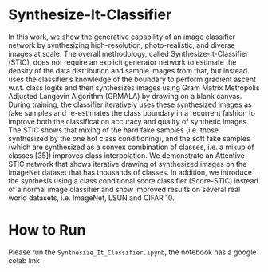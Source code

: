 # Synthesize-It-Classifier
In this work, we show the generative capability of an image classifier network by synthesizing high-resolution, photo-realistic, and diverse images at scale. The overall methodology, called Synthesize-It-Classifier (STIC), does not require an explicit generator network to estimate the density of the data distribution and sample images from
that, but instead uses the classifier’s knowledge of the boundary to perform gradient ascent w.r.t. class logits and then synthesizes images using Gram Matrix Metropolis Adjusted Langevin Algorithm (GRMALA) by drawing on a blank canvas. During training, the classifier iteratively uses these synthesized images as fake samples and re-estimates the class boundary in a recurrent fashion to improve both the classification accuracy and quality of synthetic images. The STIC shows that mixing of the hard fake samples (i.e. those synthesized by the one hot class conditioning), and the soft fake samples (which are synthesized as a convex combination of classes, i.e. a mixup of classes [35]) improves class interpolation. We demonstrate an Attentive-STIC network that shows iterative drawing of synthesized images on the ImageNet dataset that has thousands of classes. In addition, we introduce the synthesis using a class conditional score classifier (Score-STIC) instead of a normal image classifier and show improved results on several real world datasets, i.e. ImageNet, LSUN and CIFAR 10.

# How to Run
Please run the ``Synthesize_It_Classifier.ipynb``, the notebook has a google colab link
